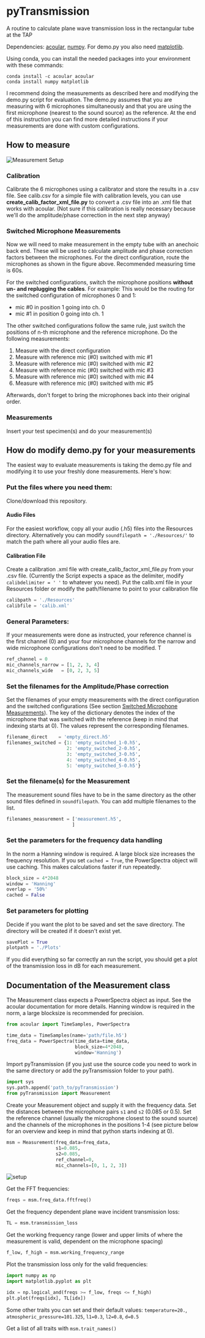# pyTransmission
A routine to calculate plane wave transmission loss in the rectangular tube at the TAP

Dependencies: [acoular](http://acoular.org/), [numpy](http://numpy.org). For demo.py you also need [matplotlib](https://matplotlib.org).

Using conda, you can install the needed packages into your environment with these commands:

```
conda install -c acoular acoular
conda install numpy matplotlib
```
I recommend doing the measurements as described here and modifying the demo.py script for evaluation. The demo.py assumes that you are measuring with 6 microphones simultaneously and that you are using the first microphone (nearest to the sound source) as the reference. At the end of this instruction you can find more detailed instructions if your measurements are done with custom configurations.

## How to measure
![Measurement Setup](https://github.com/tjueterb/pyTransmission/blob/main/Resources/Measurement_setup.png?raw=true)


### Calibration 
Calibrate the 6 microphones using a calibrator and store the results in a .csv file. See calib.csv for a simple file with calibration levels, you can use **create\_calib\_factor\_xml\_file.py** to convert a .csv file into an .xml file that works with acoular. (Not sure if this calibration is really necessary because we'll do the amplitude/phase correction in the next step anyway) 

### Switched Microphone Measurements
Now we will need to make measurement in the empty tube with an anechoic back end. These will be used to calculate amplitude and phase correction factors between the microphones. For the direct configuration, route the microphones as shown in the figure above. Recommended measuring time is 60s.

For the switched configurations, switch the microphone positions **without un- and replugging the cables**. For example: This would be the routing for the switched configuration of microphones 0 and 1:

* mic #0 in position 1 going into ch. 0
* mic #1 in position 0 going into ch. 1

The other switched configurations follow the same rule, just switch the positions of n-th microphone and the reference microphone. Do the following measurements:

1. Measure with the direct configuration
2. Measure with reference mic (#0) switched with mic #1
3. Measure with reference mic (#0) switched with mic #2
4. Measure with reference mic (#0) switched with mic #3
5. Measure with reference mic (#0) switched with mic #4
6. Measure with reference mic (#0) switched with mic #5

Afterwards, don't forget to bring the microphones back into their original order.

### Measurements
Insert your test specimen(s) and do your measurement(s)

## How do modify demo.py for your measurements
The easiest way to evaluate measurements is taking the demo.py file and modifying it to use your freshly done measurements. Here's how:

### Put the files where you need them:
Clone/download this repository. 

#### Audio Files
For the easiest workflow, copy all your audio (.h5) files into the Resources directory. Alternatively you can modify `soundfilepath = './Resources/'` to match the path where all your audio files are.

#### Calibration File
Create a calibration .xml file with create\_calib\_factor\_xml\_file.py from your .csv file. (Currently the Script expects a space as the delimiter, modify `calibdelimiter = ' '` to whatever you need). Put the calib.xml file in your Resources folder or modify the path/filename to point to your calibration file

```python
calibpath = './Resources'
calibfile = 'calib.xml'
```

### General Parameters:
If your measurements were done as instructed, your reference channel is the first channel (0) and your four microphone channels for the narrow and wide microphone configurations don't need to be modified. T

```python
ref_channel = 0
mic_channels_narrow = [1, 2, 3, 4]
mic_channels_wide   = [0, 2, 3, 5]
```

### Set the filenames for the Amplitude/Phase correction
Set the filenames of your empty measurements with the direct configuration and the switched configurations (See section [Switched Microphone Measurements](#switched_microphone_measurements)). The key of the dictionary denotes the index of the microphone that was switched with the reference (keep in mind that indexing starts at 0). The values represent the corresponding filenames.

```python
filename_direct    = 'empty_direct.h5'
filenames_switched = {1: 'empty_switched_1-0.h5', 
                      2: 'empty_switched_2-0.h5',
                      3: 'empty_switched_3-0.h5',
                      4: 'empty_switched_4-0.h5',
                      5: 'empty_switched_5-0.h5'}
```
### Set the filename(s) for the Measurement
The measurement sound files have to be in the same directory as the other sound files defined in `soundfilepath`. You can add multiple filenames to the list.

```python
filenames_measurement = ['measurement.h5',
                        ]
```



### Set the parameters for the frequency data handling
In the norm a Hanning window is required. A large block size increases the frequency resolution. If you set `cached = True`, the PowerSpectra object will use caching. This makes calculations faster if run repeatedly.

```python
block_size = 4*2048
window = 'Hanning'
overlap = '50%'
cached = False
```

### Set parameters for plotting
Decide if you want the plot to be saved and set the save directory. The directory will be created if it doesn't exist yet.
```python
savePlot = True
plotpath = './Plots'
```

If you did everything so far correctly an run the script, you should get a plot of the transmission loss in dB for each measurement.


## Documentation of the Measurement class

The Measurement class expects a PowerSpectra object as input. See the acoular documentation for more details. Hanning window is required in the norm, a large blocksize is recommended for precision.

```python
from acoular import TimeSamples, PowerSpectra

time_data = TimeSamples(name='path/file.h5')
freq_data = PowerSpectra(time_data=time_data,
                         block_size=4*2048,
                         window='Hanning')
```  

Import pyTransmission (if you just use the source code you need to work in the same directory or add the pyTransmission folder to your path).

```python
import sys
sys.path.append('path_to/pyTransmission')
from pyTransmission import Measurement
```

Create your Measurement object and supply it with the frequency data. Set the distances between the microphone pairs `s1` and `s2` (0.085 or 0.5). Set the reference channel (usually the microphone closest to the sound source) and the channels of the microphones in the positions 1-4 (see picture below for an overview and keep in mind that python starts indexing at 0). 

```python
msm = Measurement(freq_data=freq_data,
                  s1=0.085,   
                  s2=0.085,
                  ref_channel=0,
                  mic_channels=[0, 1, 2, 3])
```

![setup](https://github.com/tjueterb/pyTransmission/blob/eac49d54ffd6a800107fd2fae0760da1ad3355f4/Resources/Measurement_setup.png?raw=true)

Get the FFT frequencies:

```python
freqs = msm.freq_data.fftfreq()
```

Get the frequency dependent plane wave incident transmission loss:

```python
TL = msm.transmission_loss
```

Get the working frequency range (lower and upper limits of where the measurement is valid, dependent on the microphone spacing)

```python
f_low, f_high = msm.working_frequency_range
```

Plot the transmission loss only for the valid frequencies:

```python
import numpy as np
import matplotlib.pyplot as plt

idx = np.logical_and(freqs >= f_low, freqs <= f_high)
plt.plot(freqs[idx], TL[idx])
```
Some other traits you can set and their default values:
`temperature=20.`, `atmospheric_pressure=101.325`, `l1=0.3`, `l2=0.8`, `d=0.5`

Get a list of all traits with `msm.trait_names()`




<!---This is how to do latex equations in markdown: <img src="https://render.githubusercontent.com/render/math?math=e^{i \pi} = -1">---> 
